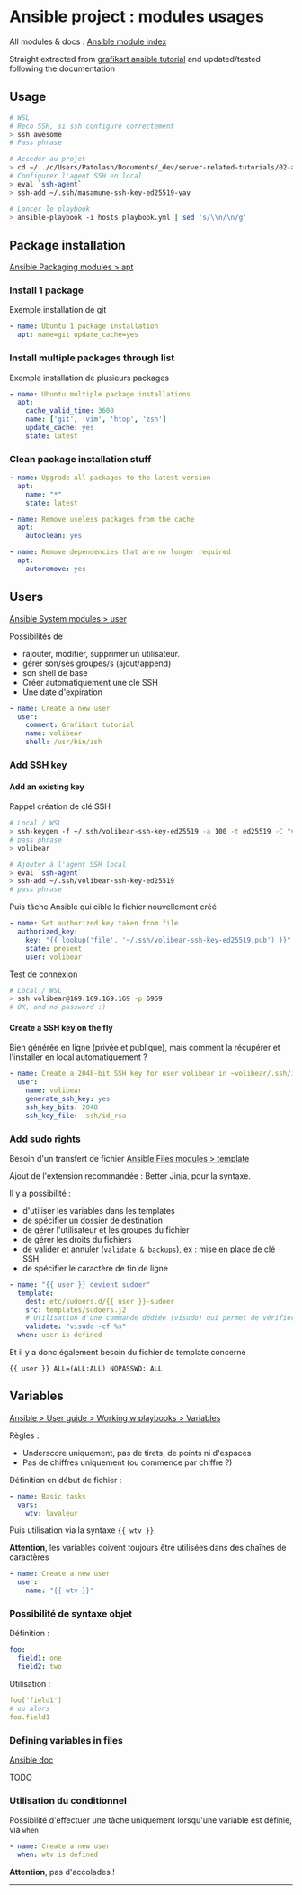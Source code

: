 # Ansible project : modules usages

All modules & docs : [Ansible module index](https://docs.ansible.com/ansible/latest/modules/modules_by_category.html)

Straight extracted from [grafikart ansible tutorial](https://www.grafikart.fr/tutoriels/ansible-753) and updated/tested following the documentation

## Usage

```bash
# WSL
# Reco SSH, si ssh configuré correctement
> ssh awesome
# Pass phrase

# Acceder au projet
> cd ~/../c/Users/Patolash/Documents/_dev/server-related-tutorials/02-ansible/05-basic-project/ansible
# Configurer l'agent SSH en local
> eval `ssh-agent`
> ssh-add ~/.ssh/masamune-ssh-key-ed25519-yay

# Lancer le playbook
> ansible-playbook -i hosts playbook.yml | sed 's/\\n/\n/g'
```

## Package installation

[Ansible Packaging modules > apt](https://docs.ansible.com/ansible/latest/modules/apt_module.html#apt-module)

### Install 1 package

Exemple installation de git

```yaml
- name: Ubuntu 1 package installation
  apt: name=git update_cache=yes
```

### Install multiple packages through list

Exemple installation de plusieurs packages

```yaml
- name: Ubuntu multiple package installations
  apt:
    cache_valid_time: 3600
    name: ['git', 'vim', 'htop', 'zsh']
    update_cache: yes
    state: latest
```

### Clean package installation stuff

```yaml
- name: Upgrade all packages to the latest version
  apt:
    name: "*"
    state: latest

- name: Remove useless packages from the cache
  apt:
    autoclean: yes

- name: Remove dependencies that are no longer required
  apt:
    autoremove: yes
```

## Users

[Ansible System modules > user](https://docs.ansible.com/ansible/latest/modules/user_module.html#user-module)

Possibilités de

- rajouter, modifier, supprimer un utilisateur.
- gérer son/ses groupes/s (ajout/append)
- son shell de base
- Créer automatiquement une clé SSH
- Une date d'expiration

```yaml
- name: Create a new user
  user:
    comment: Grafikart tutorial
    name: volibear
    shell: /usr/bin/zsh
```

### Add SSH key

#### Add an existing key

Rappel création de clé SSH

```bash
# Local / WSL
> ssh-keygen -f ~/.ssh/volibear-ssh-key-ed25519 -a 100 -t ed25519 -C "volibear@gmail.com"
# pass phrase
> volibear

# Ajouter à l'agent SSH local
> eval `ssh-agent`
> ssh-add ~/.ssh/volibear-ssh-key-ed25519
# pass phrase
```

Puis tâche Ansible qui cible le fichier nouvellement créé

```yaml
- name: Set authorized key taken from file
  authorized_key:
    key: "{{ lookup('file', '~/.ssh/volibear-ssh-key-ed25519.pub') }}"
    state: present
    user: volibear
```

Test de connexion

```bash
# Local / WSL
> ssh volibear@169.169.169.169 -p 6969
# OK, and no password :)
```

#### Create a SSH key on the fly

Bien générée en ligne (privée et publique), mais comment la récupérer et l'installer en local automatiquement ?

```yaml
- name: Create a 2048-bit SSH key for user volibear in ~volibear/.ssh/id_rsa
  user:
    name: volibear
    generate_ssh_key: yes
    ssh_key_bits: 2048
    ssh_key_file: .ssh/id_rsa
```

### Add sudo rights

Besoin d'un transfert de fichier [Ansible Files modules > template](https://docs.ansible.com/ansible/latest/modules/template_module.html#template-module)

Ajout de l'extension recommandée : Better Jinja, pour la syntaxe.

Il y a possibilité :

- d'utiliser les variables dans les templates
- de spécifier un dossier de destination
- de gérer l'utilisateur et les groupes du fichier
- de gérer les droits du fichiers
- de valider et annuler (`validate & backups`), ex : mise en place de clé SSH
- de spécifier le caractère de fin de ligne

```yaml
- name: "{{ user }} devient sudoer"
  template:
    dest: etc/sudoers.d/{{ user }}-sudoer
    src: templates/sudoers.j2
    # Utilisation d'une commande dédiée (visudo) qui permet de vérifier l'intégrité de ce genre de fichiers
    validate: "visudo -cf %s"
  when: user is defined
```

Et il y a donc également besoin du fichier de template concerné

```j2
{{ user }} ALL=(ALL:ALL) NOPASSWD: ALL
```

## Variables

[Ansible > User guide > Working w playbooks > Variables](https://docs.ansible.com/ansible/latest/user_guide/playbooks_variables.html)

Règles :

- Underscore uniquement, pas de tirets, de points ni d'espaces
- Pas de chiffres uniquement (ou commence par chiffre ?)

Définition en début de fichier :

```yaml
- name: Basic tasks
  vars:
    wtv: lavaleur
```

Puis utilisation via la syntaxe `{{ wtv }}`.

**Attention**, les variables doivent toujours être utilisées dans des chaînes de caractères

```yaml
- name: Create a new user
  user:
    name: "{{ wtv }}"
```

### Possibilité de syntaxe objet

Définition :

```yaml
foo:
  field1: one
  field2: two
```

Utilisation :

```yaml
foo['field1']
# ou alors
foo.field1
```

### Defining variables in files

[Ansible doc](https://docs.ansible.com/ansible/latest/user_guide/playbooks_variables.html#defining-variables-in-files)





TODO







### Utilisation du conditionnel

Possibilité d'effectuer une tâche uniquement lorsqu'une variable est définie, via `when`

```yaml
- name: Create a new user
  when: wtv is defined
```

**Attention**, pas d'accolades !

---

```yaml

```
